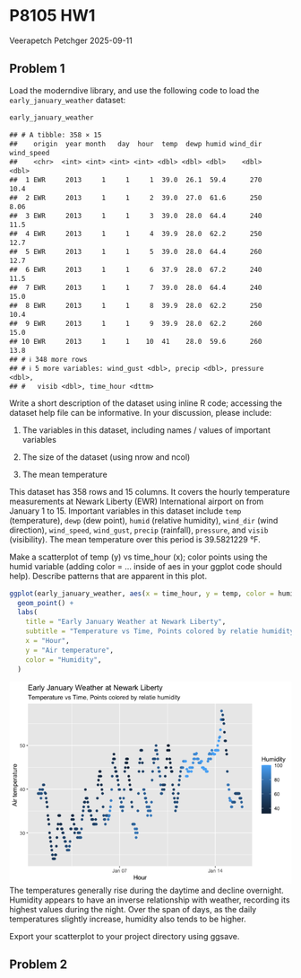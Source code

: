 P8105 HW1
================
Veerapetch Petchger
2025-09-11

## Problem 1

Load the moderndive library, and use the following code to load the
`early_january_weather` dataset:

``` r
early_january_weather
```

    ## # A tibble: 358 × 15
    ##    origin  year month   day  hour  temp  dewp humid wind_dir wind_speed
    ##    <chr>  <int> <int> <int> <int> <dbl> <dbl> <dbl>    <dbl>      <dbl>
    ##  1 EWR     2013     1     1     1  39.0  26.1  59.4      270      10.4 
    ##  2 EWR     2013     1     1     2  39.0  27.0  61.6      250       8.06
    ##  3 EWR     2013     1     1     3  39.0  28.0  64.4      240      11.5 
    ##  4 EWR     2013     1     1     4  39.9  28.0  62.2      250      12.7 
    ##  5 EWR     2013     1     1     5  39.0  28.0  64.4      260      12.7 
    ##  6 EWR     2013     1     1     6  37.9  28.0  67.2      240      11.5 
    ##  7 EWR     2013     1     1     7  39.0  28.0  64.4      240      15.0 
    ##  8 EWR     2013     1     1     8  39.9  28.0  62.2      250      10.4 
    ##  9 EWR     2013     1     1     9  39.9  28.0  62.2      260      15.0 
    ## 10 EWR     2013     1     1    10  41    28.0  59.6      260      13.8 
    ## # ℹ 348 more rows
    ## # ℹ 5 more variables: wind_gust <dbl>, precip <dbl>, pressure <dbl>,
    ## #   visib <dbl>, time_hour <dttm>

Write a short description of the dataset using inline R code; accessing
the dataset help file can be informative. In your discussion, please
include:

1)  The variables in this dataset, including names / values of important
    variables

2)  The size of the dataset (using nrow and ncol)

3)  The mean temperature

This dataset has 358 rows and 15 columns. It covers the hourly
temperature measurements at Newark Liberty (EWR) International airport
on from January 1 to 15. Important variables in this dataset include
`temp` (temperature), `dewp` (dew point), `humid` (relative humidity),
`wind_dir` (wind direction), `wind_speed`, `wind_gust`, `precip`
(rainfall), `pressure`, and `visib` (visibility). The mean temperature
over this period is 39.5821229 °F.

Make a scatterplot of temp (y) vs time_hour (x); color points using the
humid variable (adding color = … inside of aes in your ggplot code
should help). Describe patterns that are apparent in this plot.

``` r
ggplot(early_january_weather, aes(x = time_hour, y = temp, color = humid)) +
  geom_point() +
  labs(
    title = "Early January Weather at Newark Liberty",
    subtitle = "Temperature vs Time, Points colored by relatie humidity",
    x = "Hour",
    y = "Air temperature",
    color = "Humidity",
  )
```

![](p8105_hw1_vp2587_files/figure-gfm/unnamed-chunk-1-1.png)<!-- --> The
temperatures generally rise during the daytime and decline overnight.
Humidity appears to have an inverse relationship with weather, recording
its highest values during the night. Over the span of days, as the daily
temperatures slightly increase, humidity also tends to be higher.

Export your scatterplot to your project directory using ggsave.

## Problem 2
